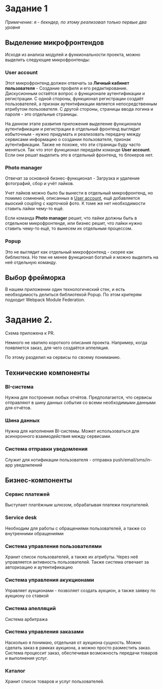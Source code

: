 # Задание 1

*Примечение: я - бекндер, по этому реализовал только первые два уровня*

## Выделение микрофронтендов

Исходя из анализа модулей и функиональности проекта, можно выделить следующие микрофронтенды:

### User account

Этот микрофронтенд должен отвечать за **Личный кабинет пользователя** - Создание профиля и его редактирование.
Дискусионным остаётся вопрос о функционале аутентификации и регистрации. 
С одной стороны, функционал регистрации создаёт пользователей, а признак аутентификации является непосредственным атрибутом пользователя. С другой стороны, страницы ввода логина и пароля - это отдельные страницы.

На данном этапе развития приложения выделение функционала аутентификации и регистрации в отдельный фронтенд выглядит избыточным - нужно придумать и реализовать передачу между сервисами информацию о создании пользователя, признак аутентификации. Также не похоже, что эти страницы буду часто меняться. Так что этот функционал передаём команде **User account**. Если они решат выделить это в отдельный фронтенд, то блокеров нет.

### Photo manager

Отвечат за основной бизнес-функционал - Загрузка и удаление фотографий, сбор и учёт лайков.

Учет лайков можно было бы вынести в отдельный микрофронтенд, но помимо сомнений, описанных в [User account](#user-account), ещё добавляется выоский coupling с карточкой фото. К томе же нет необходимости ставить лайки чему-то ещё.

Если команда **Photo manager** решит, что лайки должны быть в отдельном микрофронтенде, или бизнес решит, что лайки нужно ставить чему-то ещё, то вынесем их отдельным процессом.

### Popup

Это не выглядит как отдельный микрофронтенд - скорее как библиотека. Но тем не менее функционал богатый и можно выделить на неё отдельную команду.


## Выбор фрейморка

В нашем приложении один технологический стек, и есть необходимость делиться библиотекой Popup.
По этом критерям подходит Webpack Module Federation.

# Задание 2.

Схема приложена к PR.

Немного не хватило короткого описания проекта. Например, когда появляется заказ, для чего создаётся аппеляция.

По этому разделил на сервисы по своему пониманию.

## Технические компоненты

### BI-система
Нужна для построения любых отчётов. Предполагается, что сервисы отправляют в шину данных события со всеми необходимыми данными для отчётов. 

### Шина данных
Нужна для наполнения BI-системы. Может использоваться для асинхронного взаимодействия между сервисами.

### Система отправки уведомления
Служит для нотификации пользователя - отправка push/email/sms/in-app уведомлений


## Бизнес-компоненты

### Сервис платежей
Выступает платёжным шлюзом, обрабатывая платежи покупателей.

### Service desk
Необходим для работы с обращениями пользователей, а также со внутренними обращениями

### Система управления пользователями
Хранит список пользователей, а также их атрибуты. Через неё управляется активность пользователей. Также система отвечает за авторизацию и аутентификацию

### Система управления акукционами
Управляет аукционами - позволяет создать аукцион, а также заявку по аукциону со ставкой

### Система апелляций
Система арбитража

### Система управления заказами
Насколько я понимаю, отдельная от аукциона сущность. Можно сделать заказ в рамках аукциона, а можно просто разместить заказ. Система процессит заказ, обеспечивая возможность передачи товаров и выполнения услуг.

### Каталог
Хранит список товаров и услуг пользователей.
